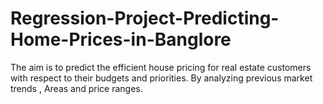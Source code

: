 # Regression-Project-Predicting-Home-Prices-in-Banglore
The aim is to predict the efficient house pricing for real estate customers with respect to their budgets and priorities. By analyzing previous market trends , Areas and price ranges.
